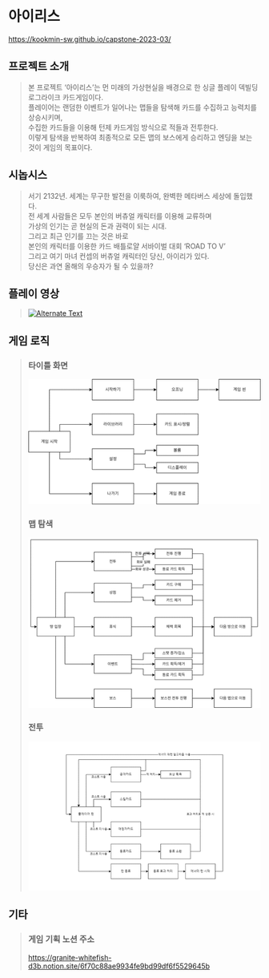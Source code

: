 아이리스
==================

https://kookmin-sw.github.io/capstone-2023-03/

프로젝트 소개
--------------

> 본 프로젝트 ‘아이리스’는 먼 미래의 가상현실을 배경으로 한 싱글 플레이 덱빌딩 로그라이크 카드게임이다.  
> 플레이어는 랜덤한 이벤트가 일어나는 맵들을 탐색해 카드를 수집하고 능력치를 상승시키며,  
> 수집한 카드들을 이용해 턴제 카드게임 방식으로 적들과 전투한다.   
> 이렇게 탐색을 반복하여 최종적으로 모든 맵의 보스에게 승리하고 엔딩을 보는 것이 게임의 목표이다.   

시놉시스
-------

> 서기 2132년. 세계는 무구한 발전을 이룩하여, 완벽한 메타버스 세상에 돌입했다.  
> 전 세계 사람들은 모두 본인의 버츄얼 캐릭터를 이용해 교류하며  
> 가상의 인기는 곧 현실의 돈과 권력이 되는 시대.  
> 그리고 최근 인기를 끄는 것은 바로  
> 본인의 캐릭터를 이용한 카드 배틀로얄 서바이벌 대회 ‘ROAD TO V’  
> 그리고 여기 마녀 컨셉의 버츄얼 캐릭터인 당신, 아이리가 있다.  
> 당신은 과연 올해의 우승자가 될 수 있을까?  

플레이 영상
--------

> [![Alternate Text](https://img.youtube.com/vi/NoJn_X90eIE/0.jpg)](https://www.youtube.com/watch?v=NoJn_X90eIE)


게임 로직
--------

> ### 타이틀 화면
> ![타이틀 화면](/capstone-2023-03-master/Docs/logic4.png)
> ### 맵 탐색
> ![맵 탐색](/capstone-2023-03-master/Docs/logic5.png)
> ### 전투
> ![전투](/capstone-2023-03-master/Docs/logic3.png)

기타
----

> ### 게임 기획 노션 주소
> https://granite-whitefish-d3b.notion.site/6f70c88ae9934fe9bd99df6f5529645b
